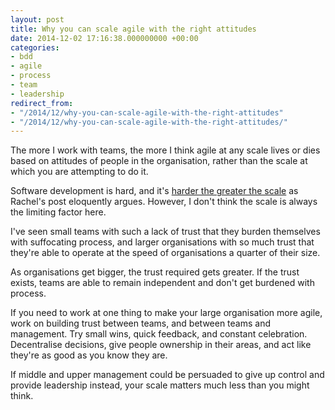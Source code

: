 ```yaml
---
layout: post
title: Why you can scale agile with the right attitudes
date: 2014-12-02 17:16:38.000000000 +00:00
categories:
- bdd
- agile
- process
- team
- leadership
redirect_from:
- "/2014/12/why-you-can-scale-agile-with-the-right-attitudes"
- "/2014/12/why-you-can-scale-agile-with-the-right-attitudes/"
---
```

The more I work with teams, the more I think agile at any scale lives or dies
based on attitudes of people in the organisation, rather than the scale at
which you are attempting to do it.

Software development is hard, and it's [harder the greater the
scale](http://agilecoach.typepad.com/agile-coaching/2014/06/the-folly-of-scaling-agile.html)
as Rachel's post eloquently argues. However, I don't think the scale is always
the limiting factor here.

I've seen small teams with such a lack of trust that they burden themselves
with suffocating process, and larger organisations with so much trust that
they're able to operate at the speed of organisations a quarter of their size.

As organisations get bigger, the trust required gets greater. If the trust
exists, teams are able to remain independent and don't get burdened with process.

If you need to work at one thing to make your large organisation more agile,
work on building trust between teams, and between teams and management. Try
small wins, quick feedback, and constant celebration. Decentralise decisions,
give people ownership in their areas, and act like they're as good as you know
they are.

If middle and upper management could be persuaded to give up control and
provide leadership instead, your scale matters much less than you might think.
